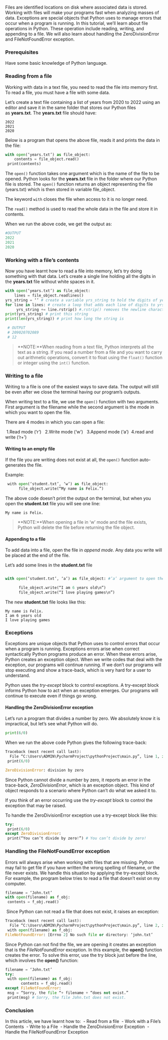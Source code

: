 
Files are identified locations on disk where associated data is stored. Working with files will make your programs fast when analyzing masses of data. Exceptions are special objects that Python uses to manage errors that occur when a program is running. In this tutorial, we’ll learn about file operations in Python. These operation include reading, writing, and appending to a file. We will also learn about handling the ZeroDivisionError and FileNotFoundError exception.

### Prerequisites
Have some basic knowledge of Python language.

### Reading from a file
Working with data in a text file, you need to read the file into memory first. To read a file, you must have a file with some data.

Let’s create a text file containing a list of years from 2020 to 2022 using an editor and save it in the same folder that stores our Python files as **years.txt**. The **years.txt** file should have:

```
2022
2021
2020
```

Below is a program that opens the above file, reads it and prints the data in the file:

```python
with open(‘years.txt’) as file_object:
    contents = file_object.read()
 print(contents)
```

The `open()` function takes one argument which is the name of the file to be opened. Python looks for the **years.txt** file in the folder where our Python file is stored. The `open()` function returns an object representing the file (years.txt) which is then stored in  variable file_object.

The keyword `with` closes the file when access to it is no longer need.

The `read()` method is used to read the whole data in the file and store it in contents.

When we run the above code, we get the output as:

```python
#OUTPUT
2022
2021
2020
```

### Working with a file’s contents

Now you have learnt how to read a file into memory, let’s try doing something with that data. Let’s create a single line holding all the digits in the **years.txt** file without white spaces in it.

```python
with open(‘years.txt’) as file_object:
    lines = file_object.readlines()
yrs_string = ‘’ # create a variable yrs_string to hold the digits of years
for line in lines: # create a loop that adds each line of digits to yrs_string
     yrs_string += line.rstrip() #.rstrip() removes the newline character from each line
print(yrs_string) # print this string
print(len(yrs_string)) # print how long the string is 

 # OUTPUT
 # 209020702089
 # 12
```

>**NOTE:**When reading from a text file, Python interprets all the text as a string. If you read a number from a file and you want to carry out arithmetic operations, convert it to float using the `float()` function or integer using the `int()` function.

### Writing to a file
Writing to a file is one of the easiest ways to save data. The output will still be even after we close the terminal having our program’s outputs.

When writing text to a file, we use the `open()` function with two arguments. First argument is the filename while the second argument is the mode in which you want to open the file. 

There are 4 modes in which you can open a file:

 1.Read mode (‘r’) 
 2.Write mode (‘w’) 
 3.Append mode (‘a’)
 4.read and write (‘r+’)

#### Writing to an empty file
If the file you are writing does not exist at all, the `open()` function auto-generates the file.

Example:

```python
 with open(‘student.txt’, ‘w’) as file_object:
      file_object.write(“My name is Felix.”)
```

The above code doesn’t print the output on the terminal, but when you open the **student.txt** file you will see one line:

```
My name is Felix.
```

>**NOTE:**When opening a file in ‘w’ mode and the file exists, Python will delete the file before returning the file object.

#### Appending to a file
To add data into a file, open the file in *append mode*. Any data you write will be placed at the end of the file.

Let’s add some lines in the **student.txt** file

```python

with open(‘student.txt’, ‘a’) as file_object: #’a’ argument to open the file for appending

      file_object.write(“I am 6 years old\n”)
      file_object.write(“I love playing games\n”)
```

The new **student.txt** file looks like this:

```
My name is Felix.
I am 6 years old
I love playing games
```

### Exceptions
Exceptions are unique objects that Python uses to control errors that occur when a program is running. Exceptions errors arise when correct syntactically Python programs produce an error. When these errors arise, Python creates an exception object. When we write codes that deal with the exception, our programs will continue running. If we don’t our programs will stop executing and show a trace-back, which is very hard for a user to understand.

Python uses the *try-except* block to control exceptions. A try-except block informs Python how to act when an exception emerges. Our programs will continue to execute even if things go wrong.

#### Handling the ZeroDivisionError exception
Let’s run a program that divides a number by zero. We absolutely know it is impractical, but let’s see what Python will do.

```python
print(6/0)
```

When we run the above code Python gives the following trace-back:

```python
Traceback (most recent call last):
  File “C:\Users\ADMIN\PycharmProject\pythonProject\main.py”, line 1, in <module>
 print(6/0)

ZeroDivisionError: division by zero
```

Since Python cannot divide a number by zero, it reports an error in the trace-back, *ZeroDivisionError*, which is an exception object. This kind of object responds to a scenario where Python can’t do what we asked it to.

If you think of an error occurring use the *try-except* block to control the exception that may be raised.

To handle the ZeroDivisionError exception use a try-except block like this:

```python
try:
 print(6/0)
except ZeroDivisionError:
 print(“You can’t divide by zero!”) # You can’t divide by zero!
```

### Handling the FileNotFoundError exception
Errors will always arise when working with files that are missing. Python may fail to get file if you have written the wrong spelling of filename, or the file never exists. We handle this situation by applying the try-except block. For example, the program below tries to read a file that doesn’t exist on my computer.

```python
filename = ‘John.txt’
with open(filename) as f_obj:
 contents = f_obj.read()
```

 Since Python can not read a file that does not exist, it raises an exception:

```python
Traceback (most recent call last):
  File “C:\Users\ADMIN\PycharmProject\pythonProject\main.py”, line 2, in <module>
 with open(filename) as f_obj:
FileNotFoundError: [Errno 2] No such file or directory: ‘john.txt’
```

Since Python can not find the file, we are opening it creates an exception that is the *FileNotFoundError* exception. In this example, the **open()** function creates the error. To solve this error, use the try block just before the line, which involves the **open()** function:

```python
filename = ‘John.txt’
try:
 with open(filename) as f_obj:
       contents = f_obj.read()
except FileNotFoundError:
 msg = “Sorry, the file “+ filename + “does not exist.”
 print(msg) # Sorry, the file John.txt does not exist.
```
### Conclusion
In this article, we have learnt how to:
 - Read from a file
 - Work with a File’s Contents
 - Write to a File
 - Handle the ZeroDivisionError Exception
 - Handle the FileNotFoundError Exception

